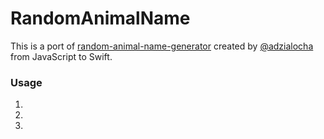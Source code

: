 # RandomAnimalName

This is a port of [random-animal-name-generator](https://www.npmjs.com/package/random-animal-name-generator) created by [@adzialocha](https://github.com/adzialocha) from JavaScript to Swift.

### Usage
1. 
2.
3. 
